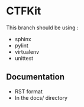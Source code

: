 # CTFKit

This branch should be using :

* sphinx
* pylint
* virtualenv
* unittest

## Documentation

* RST format
* In the docs/ directory
